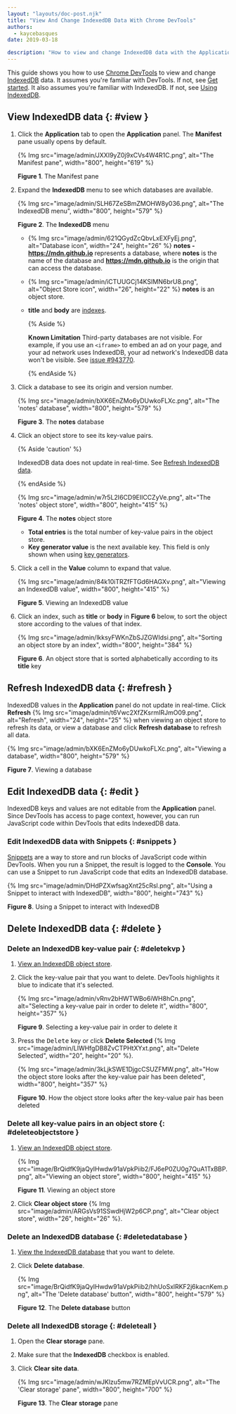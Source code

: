 ```yaml
---
layout: "layouts/doc-post.njk"
title: "View And Change IndexedDB Data With Chrome DevTools"
authors:
  - kaycebasques
date: 2019-03-18

description: "How to view and change IndexedDB data with the Application panel and Snippets."
---
```


This guide shows you how to use [Chrome DevTools][1] to view and change [IndexedDB][2] data. It
assumes you're familiar with DevTools. If not, see [Get started][3]. It also assumes you're familiar
with IndexedDB. If not, see [Using IndexedDB][4].

## View IndexedDB data {: #view }

1.  Click the **Application** tab to open the **Application** panel. The **Manifest** pane usually
    opens by default.

    {% Img src="image/admin/JXXI9yZ0j9xCVs4W4R1C.png", alt="The Manifest pane", width="800", height="619" %}

    **Figure 1**. The Manifest pane

2.  Expand the **IndexedDB** menu to see which databases are available.

    {% Img src="image/admin/SLH67ZeSBmZMOHW8y036.png", alt="The IndexedDB menu", width="800", height="579" %}

    **Figure 2**. The **IndexedDB** menu

    - {% Img src="image/admin/621QGydZcQbvLxEXFyEj.png", alt="Database icon", width="24", height="26" %} **notes -
      https://mdn.github.io** represents a database, where **notes** is the name of the database and
      **https://mdn.github.io** is the origin that can access the database.
    - {% Img src="image/admin/iCTUUGCj14KSIMN6brU8.png", alt="Object Store icon", width="26", height="22" %} **notes** is an
      object store.
    - **title** and **body** are [indexes][5].

      {% Aside %}

      **Known Limitation** Third-party databases are not visible. For example, if you use an
      `<iframe>` to embed an ad on your page, and your ad network uses IndexedDB, your ad network's
      IndexedDB data won't be visible. See [issue #943770][6].

      {% endAside %}

3.  Click a database to see its origin and version number.

    {% Img src="image/admin/bXK6EnZMo6yDUwkoFLXc.png", alt="The 'notes' database", width="800", height="579" %}

    **Figure 3**. The **notes** database

4.  Click an object store to see its key-value pairs.

    {% Aside 'caution' %}

    IndexedDB data does not update in real-time. See [Refresh IndexedDB data][7].

    {% endAside %}

    {% Img src="image/admin/w7r5L2I6CD9EIlCCZyVe.png", alt="The 'notes' object store", width="800", height="415" %}

    **Figure 4**. The **notes** object store

    - **Total entries** is the total number of key-value pairs in the object store.
    - **Key generator value** is the next available key. This field is only shown when using [key
      generators][8].

5.  Click a cell in the **Value** column to expand that value.

    {% Img src="image/admin/84k10iTRZfFTGd6HAGXv.png", alt="Viewing an IndexedDB value", width="800", height="415" %}

    **Figure 5**. Viewing an IndexedDB value

6.  Click an index, such as **title** or **body** in **Figure 6** below, to sort the object store
    according to the values of that index.

    {% Img src="image/admin/lkksyFWKnZbSJZGWIdsi.png", alt="Sorting an object store by an index", width="800", height="384" %}

    **Figure 6**. An object store that is sorted alphabetically according to its **title** key

## Refresh IndexedDB data {: #refresh }

IndexedDB values in the **Application** panel do not update in real-time. Click **Refresh**
{% Img src="image/admin/t6Vwc2XfZKsrmIRJmO09.png", alt="Refresh", width="24", height="25" %} when viewing an object store to
refresh its data, or view a database and click **Refresh database** to refresh all data.

{% Img src="image/admin/bXK6EnZMo6yDUwkoFLXc.png", alt="Viewing a database", width="800", height="579" %}

**Figure 7**. Viewing a database

## Edit IndexedDB data {: #edit }

IndexedDB keys and values are not editable from the **Application** panel. Since DevTools has access
to page context, however, you can run JavaScript code within DevTools that edits IndexedDB data.

### Edit IndexedDB data with Snippets {: #snippets }

[Snippets][9] are a way to store and run blocks of JavaScript code within DevTools. When you run a
Snippet, the result is logged to the **Console**. You can use a Snippet to run JavaScript code that
edits an IndexedDB database.

{% Img src="image/admin/DHdPZXwfsagXnt25cRsl.png", alt="Using a Snippet to interact with IndexedDB", width="800", height="743" %}

**Figure 8**. Using a Snippet to interact with IndexedDB

## Delete IndexedDB data {: #delete }

### Delete an IndexedDB key-value pair {: #deletekvp }

1.  [View an IndexedDB object store][10].
2.  Click the key-value pair that you want to delete. DevTools highlights it blue to indicate that
    it's selected.

    {% Img src="image/admin/vRnv2bHWTWBo6iWH8hCn.png", alt="Selecting a key-value pair in order to delete it", width="800", height="357" %}

    **Figure 9**. Selecting a key-value pair in order to delete it

3.  Press the <kbd>Delete</kbd> key or click **Delete Selected**
    {% Img src="image/admin/LIWHfgDB8ZvCTPHtXYxt.png", alt="Delete Selected", width="20", height="20" %}.

    {% Img src="image/admin/3kLjkSWE1DjgcCSUZFMW.png", alt="How the object store looks after the key-value pair has been deleted", width="800", height="357" %}

    **Figure 10**. How the object store looks after the key-value pair has been deleted

### Delete all key-value pairs in an object store {: #deleteobjectstore }

1.  [View an IndexedDB object store][11].

    {% Img src="image/BrQidfK9jaQyIHwdw91aVpkPiib2/FJ6eP0ZU0g7QuA1TxBBP.png", alt="Viewing an object store", width="800", height="415" %}

    **Figure 11**. Viewing an object store

2.  Click **Clear object store**
    {% Img src="image/admin/ARGsVs91SSwdHjW2p6CP.png", alt="Clear object store", width="26", height="26" %}.

### Delete an IndexedDB database {: #deletedatabase }

1.  [View the IndexedDB database][12] that you want to delete.
2.  Click **Delete database**.

    {% Img src="image/BrQidfK9jaQyIHwdw91aVpkPiib2/hhUoSxlRKF2j6kacnKem.png", alt="The 'Delete database' button", width="800", height="579" %}

    **Figure 12**. The **Delete database** button

### Delete all IndexedDB storage {: #deleteall }

1.  Open the **Clear storage** pane.
2.  Make sure that the **IndexedDB** checkbox is enabled.
3.  Click **Clear site data**.

    {% Img src="image/admin/wJKlzu5mw7RZMEpVvUCR.png", alt="The 'Clear storage' pane", width="800", height="700" %}

    **Figure 13**. The **Clear storage** pane

[1]: /web/tools/chrome-devtools
[2]: https://developer.mozilla.org/en-US/docs/Web/API/IndexedDB_API
[3]: /web/tools/chrome-devtools#start
[4]: https://developer.mozilla.org/en-US/docs/Web/API/IndexedDB_API/Using_IndexedDB
[5]: https://developer.mozilla.org/en-US/docs/Web/API/IndexedDB_API/Using_IndexedDB#Using_an_index
[6]: https://crbug.com/943770
[7]: #refresh
[8]:
  https://developer.mozilla.org/en-US/docs/Web/API/IndexedDB_API/Basic_Concepts_Behind_IndexedDB#gloss_keygenerator
[9]: /web/tools/chrome-devtools/snippets
[10]: #view
[11]: #view
[12]: #view
